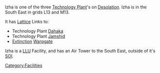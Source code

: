 Izha is one of the three [Technology
Plant](Technology_Plant "wikilink")'s on
[Desolation](Desolation "wikilink"). Izha is in the South East in grids
L13 and M13.

It has [Lattice](Lattice "wikilink") Links to:

-   Technology Plant [Dahaka](Dahaka "wikilink")
-   Technology Plant [Jamshid](Jamshid "wikilink")
-   [Extinction](Extinction "wikilink") [Warpgate](Warpgate "wikilink")

Izha is a [LLU](LLU "wikilink") Facility, and has an Air Tower to the
South East, outside of it's [SOI](SOI "wikilink").

[Category:Facilities](Category:Facilities "wikilink")